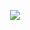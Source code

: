 <p align="center">
  <img src="https://img.shields.io/badge/Python-3776AB?style=for-the-badge&logo=python&logoColor=white"
https://leetcode.com/f4nte/ />
